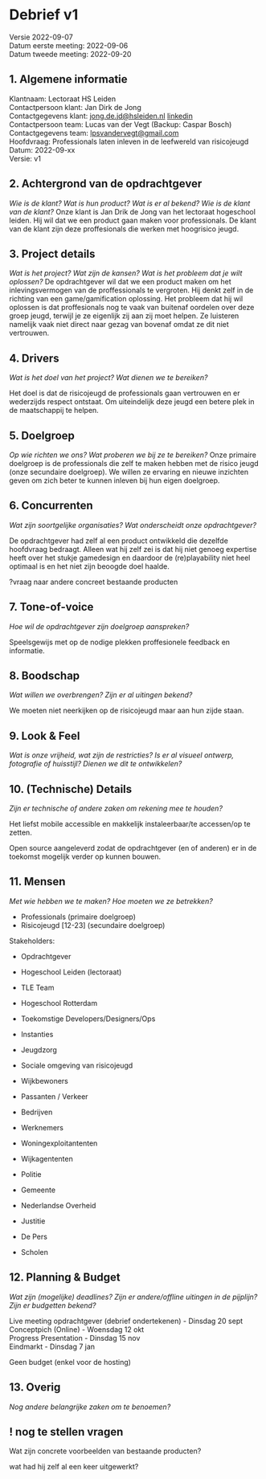 # Debrief v1

Versie 2022-09-07  
Datum eerste meeting: 2022-09-06  
Datum tweede meeting: 2022-09-20  
## 1. Algemene informatie

Klantnaam: Lectoraat HS Leiden  
Contactpersoon klant: Jan Dirk de Jong  
Contactgegevens klant: jong.de.jd@hsleiden.nl [linkedin](https://www.linkedin.com/in/jan-dirk-de-jong-a7b9b215/)  
Contactpersoon team: Lucas van der Vegt (Backup: Caspar Bosch)  
Contactgegevens team: lpsvandervegt@gmail.com  
Hoofdvraag: Professionals laten inleven in de leefwereld van risicojeugd  
Datum: 2022-09-xx  
Versie: v1  

## 2. Achtergrond van de opdrachtgever
*Wie is de klant? Wat is hun product? Wat is er al bekend? Wie is de klant van de klant?*
Onze klant is Jan Drik de Jong van het lectoraat hogeschool leiden. Hij wil dat we een product gaan maken voor professionals. De klant van de klant zijn deze proffesionals die werken met hoogrisico jeugd.

## 3. Project details
*Wat is het project? Wat zijn de kansen? Wat is het probleem dat je wilt oplossen?*
De opdrachtgever wil dat we een product maken om het inlevingsvermogen van de proffessionals te vergroten. Hij denkt zelf in de richting van een game/gamification oplossing. Het probleem dat hij wil oplossen is dat proffesionals nog te vaak van buitenaf oordelen over deze groep jeugd, terwijl je ze eigenlijk zij aan zij moet helpen. Ze luisteren namelijk vaak niet direct naar gezag van bovenaf omdat ze dit niet vertrouwen.

## 4. Drivers
*Wat is het doel van het project? Wat dienen we te bereiken?*

Het doel is dat de risicojeugd de professionals gaan vertrouwen en er wederzijds respect ontstaat. Om uiteindelijk deze jeugd een betere plek in de maatschappij te helpen.

## 5. Doelgroep
*Op wie richten we ons? Wat proberen we bij ze te bereiken?*
Onze primaire doelgroep is de professionals die zelf te maken hebben met de risico jeugd (onze secundaire doelgroep). We willen ze ervaring en nieuwe inzichten geven om zich beter te kunnen inleven bij hun eigen doelgroep.

## 6. Concurrenten
*Wat zijn soortgelijke organisaties? Wat onderscheidt onze opdrachtgever?*

De opdrachtgever had zelf al een product ontwikkeld die dezelfde hoofdvraag bedraagt. Alleen wat hij zelf zei is dat hij niet genoeg expertise heeft over het stukje gamedesign en daardoor de (re)playability niet heel optimaal is en het niet zijn beoogde doel haalde.

?vraag naar andere concreet bestaande producten

## 7. Tone-of-voice
*Hoe wil de opdrachtgever zijn doelgroep aanspreken?*

Speelsgewijs met op de nodige plekken proffesionele feedback en informatie.

## 8. Boodschap
*Wat willen we overbrengen? Zijn er al uitingen bekend?*

We moeten niet neerkijken op de risicojeugd maar aan hun zijde staan. 

<!-- TODO:L(?!) -->

## 9. Look & Feel
*Wat is onze vrijheid, wat zijn de restricties? Is er al visueel ontwerp, fotografie of huisstijl? Dienen we dit te ontwikkelen?*

<!-- TODO: vragen -->

## 10. (Technische) Details
*Zijn er technische of andere zaken om rekening mee te houden?*

Het liefst mobile accessible en makkelijk instaleerbaar/te accessen/op te zetten.

Open source aangeleverd zodat de opdrachtgever (en of anderen) er in de toekomst mogelijk verder op kunnen bouwen.

## 11. Mensen
*Met wie hebben we te maken? Hoe moeten we ze betrekken?*

- Professionals (primaire doelgroep)
- Risicojeugd [12-23] (secundaire doelgroep)

Stakeholders:
- Opdrachtgever
- Hogeschool Leiden (lectoraat)
- TLE Team
- Hogeschool Rotterdam
- Toekomstige Developers/Designers/Ops 

- Instanties
- Jeugdzorg
- Sociale omgeving van risicojeugd
- Wijkbewoners 
- Passanten / Verkeer
- Bedrijven
- Werknemers
- Woningexploitantenten
- Wijkagententen 
- Politie
- Gemeente
- Nederlandse Overheid
- Justitie
- De Pers
- Scholen


## 12. Planning & Budget
*Wat zijn (mogelijke) deadlines? Zijn er andere/offline uitingen in de pijplijn? Zijn er budgetten bekend?*

Live meeting opdrachtgever (debrief ondertekenen) - Dinsdag 20 sept  
Conceptpich (Online) - Woensdag 12 okt  
Progress Presentation - Dinsdag 15 nov  
Eindmarkt - Dinsdag 7 jan  


Geen budget (enkel voor de hosting)


## 13. Overig
*Nog andere belangrijke zaken om te benoemen?*


## ! nog te stellen vragen

Wat zijn concrete voorbeelden van bestaande producten?

wat had hij zelf al een keer uitgewerkt?